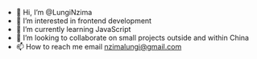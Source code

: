 - 👋 Hi, I’m @LungiNzima
- 👀 I’m interested in frontend development
- 🌱 I’m currently learning JavaScript
- 💞️ I’m looking to collaborate on small projects outside and within China
- 📫 How to reach me email nzimalungi@gmail.com

<!---
LungiNzima/LungiNzima is a ✨ special ✨ repository because its `README.md` (this file) appears on your GitHub profile.
You can click the Preview link to take a look at your changes.
--->
